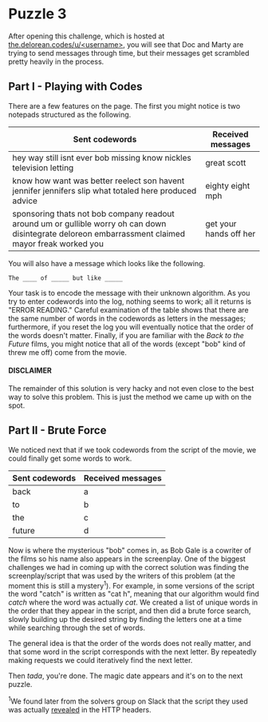 Puzzle 3
========

After opening this challenge, which is hosted at [the.delorean.codes/u/\<username>](https://the.delorean.codes/u/<username>/), you will see that Doc and Marty are trying to send messages through time, but their messages get scrambled pretty heavily in the process.

Part I - Playing with Codes
---------------------------

There are a few features on the page. The first you might notice is two notepads structured as the following.

| Sent codewords                                                                                                                                      | Received messages      |
|-----------------------------------------------------------------------------------------------------------------------------------------------------|------------------------|
| hey way still isnt ever bob missing know nickles television letting                                                                                 | great scott            |
| know how want was better reelect son havent jennifer jennifers slip what totaled here produced advice                                               | eighty eight mph       |
| sponsoring thats not bob company readout around um or gullible worry oh can down disintegrate deloreon embarrassment claimed mayor freak worked you | get your hands off her |

You will also have a message which looks like the following.

```
The ____ of _____ but like _____
```

Your task is to encode the message with their unknown algorithm. As you try to enter codewords into the log, nothing seems to work; all it returns is "ERROR READING." Careful examination of the table shows that there are the same number of words in the codewords as letters in the messages; furthermore, if you reset the log you will eventually notice that the order of the words doesn't matter. Finally, if you are familiar with the *Back to the Future* films, you might notice that all of the words (except "bob" kind of threw me off) come from the movie. 

#### DISCLAIMER

The remainder of this solution is very hacky and not even close to the best way to solve this problem. This is just the method we came up with on the spot.

Part II - Brute Force
---------------------

We noticed next that if we took codewords from the script of the movie, we could finally get some words to work.

| Sent codewords | Received messages |
|----------------|-------------------|
| back           | a                 |
| to             | b                 |
| the            | c                 |
| future         | d                 |

Now is where the mysterious "bob" comes in, as Bob Gale is a cowriter of the films so his name also appears in the screenplay. One of the biggest challenges we had in coming up with the correct solution was finding the screenplay/script that was used by the writers of this problem (at the moment this is still a mystery<sup>1</sup>). For example, in some versions of the script the word "catch" is written as "cat h", meaning that our algorithm would find *catch* where the word was actually *cat*. We created a list of unique words in the order that they appear in the script, and then did a brute force search, slowly building up the desired string by finding the letters one at a time while searching through the set of words.

The general idea is that the order of the words does not really matter, and that some word in the script corresponds with the next letter. By repeatedly making requests we could iteratively find the next letter.

Then *tada*, you're done. The magic date appears and it's on to the next puzzle.

<sup>1</sup>We found later from the solvers group on Slack that the script they used was actually [revealed](https://the.delorean.codes/static/script.txt) in the HTTP headers.

